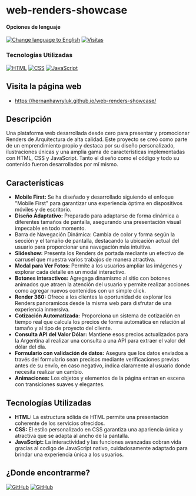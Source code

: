 # web-renders-showcase

<div>
<h4>Opciones de lenguaje</h4>
  <a href="https://github.com/hernanhawryluk/web-renders-showcase/blob/main/README.md"><img alt="Change language to English" src="https://img.shields.io/badge/language-english-yellow.svg"></a>
  <a href="#"><img alt="Visitas" src="https://visitor-badge.laobi.icu/badge?page_id=hernanhawryluk.web-renders-showcase"></a>
</div>
<div>
  <h3>Tecnologías Utilizadas</h3>
  <a href="#"><img alt="HTML" src="https://img.shields.io/badge/HTML-5.0-blue?logo=html5"></a>
  <a href="#"><img alt="CSS" src="https://img.shields.io/badge/CSS-CSS3-blue?logo=css3"></a>
  <a href="#"><img alt="JavaScript" src="https://img.shields.io/badge/JavaScript-2020-blue?logo=javascript"></a>
</div>

## Visita la página web

- https://hernanhawryluk.github.io/web-renders-showcase/

## Descripción

Una plataforma web desarrollada desde cero para presentar y promocionar Renders de Arquitectura de alta calidad. Este proyecto se creó como parte de un emprendimiento propio y destaca por su diseño personalizado, ilustraciones únicas y una amplia gama de características implementadas con HTML, CSS y JavaScript. Tanto el diseño como el código y todo su contenido fueron desarrollados por mí mismo.

## Características

- **Mobile First:** Se ha diseñado y desarrollado siguiendo el enfoque "Mobile First" para garantizar una experiencia óptima en dispositivos móviles y de escritorio.
- **Diseño Adaptativo:** Preparado para adaptarse de forma dinámica a diferentes tamaños de pantalla, asegurando una presentación visual impecable en todo momento.
- Barra de Navegación Dinámica: Cambia de color y forma según la sección y el tamaño de pantalla, destacando la ubicación actual del usuario para proporcionar una navegación más intuitiva.
- **Slideshow:** Presenta los Renders de portada mediante un efectivo de carrusel que muestra varios trabajos de manera atractiva.
- **Modal para Ver Fotos:** Permite a los usuarios ampliar las imágenes y explorar cada detalle en un modal interactivo.
- **Botones interactivos:** Agregaga dinamismo al sitio con botones animados que atraen la atención del usuario y permite realizar acciones como agregar nuevos contenidos con un simple click.
- **Render 360:** Ofrece a los clientes la oportunidad de explorar los Renders panoramicos desde la misma web para disfrutar de una experiencia inmersiva.
- **Cotización Automatizada:** Proporciona un sistema de cotización en tiempo real que calcula los precios de forma automática en relación al tamaño y al tipo de proyecto del cliente.
- **Consulta API del Valor Dólar:** Mantiene esos precios actualizados para la Argentina al realizar una consulta a una API para extraer el valor del dólar del día.
- **Formulario con validación de datos:** Asegura que los datos enviados a través del formulario sean precisos mediante verificaciones previas antes de su envío, en caso negativo, indica claramente al usuario donde necesita realizar un cambio.
- **Animaciones:** Los objetos y elementos de la página entran en escena con transiciones suaves y elegantes.

## Tecnologías Utilizadas

- **HTML:** La estructura sólida de HTML permite una presentación coherente de los servicios ofrecidos.
- **CSS:** El estilo personalizado en CSS garantiza una apariencia única y atractiva que se adapta al ancho de la pantalla.
- **JavaScript:** La interactividad y las funciones avanzadas cobran vida gracias al codigo de JavaScript nativo, cuidadosamente adaptado para brindar una experiencia única a los usuarios.

## ¿Donde encontrarme?

<div>
  <a href="https://github.com/hernanhawryluk"><img alt="GitHub" src="https://img.shields.io/badge/GitHub-grey?style=for-the-badge&logo=github"></a>
  <a href="https://www.linkedin.com/in/hernan-hawryluk"><img alt="GitHub" src="https://img.shields.io/badge/LinkedIn-blue?style=for-the-badge&logo=linkedin"></a>
</div>
